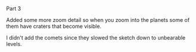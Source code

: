 Part 3

Added some more zoom detail so when you zoom into the planets some of them have craters that become visible.

I didn't add the comets since they slowed the sketch down to unbearable levels.


